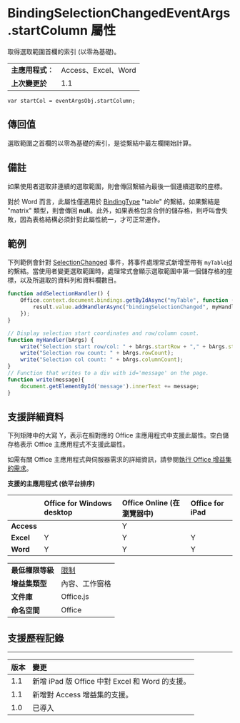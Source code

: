 
# <a name="bindingselectionchangedeventargs.startcolumn-property"></a>BindingSelectionChangedEventArgs.startColumn 屬性
取得選取範圍首欄的索引 (以零為基礎)。

|||
|:-----|:-----|
|**主應用程式︰**|Access、Excel、Word|
|**上次變更於**|1.1|

```
var startCol = eventArgsObj.startColumn;
```


## <a name="return-value"></a>傳回值

選取範圍之首欄的以零為基礎的索引，是從繫結中最左欄開始計算。


## <a name="remarks"></a>備註

如果使用者選取非連續的選取範圍，則會傳回繫結內最後一個連續選取的座標。 

對於 Word 而言，此屬性僅適用於 [BindingType](../../reference/shared/bindingtype-enumeration.md) "table" 的繫結。如果繫結是 "matrix" 類型，則會傳回 **null**。此外，如果表格包含合併的儲存格，則呼叫會失敗，因為表格結構必須針對此屬性統一，才可正常運作。


## <a name="example"></a>範例

下列範例會針對 [SelectionChanged](../../reference/shared/binding.bindingselectionchangedevent.md) 事件，將事件處理常式新增至帶有 `myTable`[id](../../reference/shared/binding.id.md) 的繫結。當使用者變更選取範圍時，處理常式會顯示選取範圍中第一個儲存格的座標，以及所選取的資料列和資料欄數目。


```js
function addSelectionHandler() {
    Office.context.document.bindings.getByIdAsync("myTable", function (result) {
        result.value.addHandlerAsync("bindingSelectionChanged", myHandler);
    });
}

// Display selection start coordinates and row/column count.
function myHandler(bArgs) {
    write("Selection start row/col: " + bArgs.startRow + "," + bArgs.startColumn);
    write("Selection row count: " + bArgs.rowCount);
    write("Selection col count: " + bArgs.columnCount);
}
// Function that writes to a div with id='message' on the page.
function write(message){
    document.getElementById('message').innerText += message; 
}
```


## <a name="support-details"></a>支援詳細資料


下列矩陣中的大寫 Y，表示在相對應的 Office 主應用程式中支援此屬性。空白儲存格表示 Office 主應用程式不支援此屬性。

如需有關 Office 主應用程式與伺服器需求的詳細資訊，請參閱[執行 Office 增益集的需求](../../docs/overview/requirements-for-running-office-add-ins.md)。


**支援的主應用程式 (依平台排序)**


||**Office for Windows desktop**|**Office Online (在瀏覽器中)**|**Office for iPad**|
|:-----|:-----|:-----|:-----|
|**Access**||Y||
|**Excel**|Y|Y|Y|
|**Word**|Y|Y|Y|

|||
|:-----|:-----|
|**最低權限等級**|[限制](../../docs/develop/requesting-permissions-for-api-use-in-content-and-task-pane-add-ins.md)|
|**增益集類型**|內容、工作窗格|
|**文件庫**|Office.js|
|**命名空間**|Office|

## <a name="support-history"></a>支援歷程記錄



****


|**版本**|**變更**|
|:-----|:-----|
|1.1|新增 iPad 版 Office 中對 Excel 和 Word 的支援。|
|1.1|新增對 Access 增益集的支援。|
|1.0|已導入|
